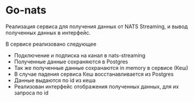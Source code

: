 # Go-nats
Реализация сервиса для получения данных от NATS Streaming, и вывод полученных данных в интерфейс.

В сервисе реализовано следующее
- Подключение и подписка на канал в nats-streaming
- Полученные данные сохраняются в Postgres
- Так же полученные данные сохранаются in memory в сервисе (Кеш)
- В случае падения сервиса Кеш восстанавливается из Postgres
- Данные выдаются по id из кеша
- Реализован интерфейс отображения полученных данных, для их запроса по id

